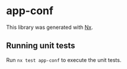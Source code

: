 # app-conf

This library was generated with [Nx](https://nx.dev).

## Running unit tests

Run `nx test app-conf` to execute the unit tests.
